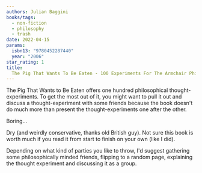 ```yaml
---
authors: Julian Baggini
books/tags:
  - non-fiction
  - philosophy
  - trash
date: 2022-04-15
params:
  isbn13: "9780452287440"
  year: "2006"
star_rating: 1
title:
  The Pig That Wants To Be Eaten - 100 Experiments For The Armchair Philosopher
---
```


The Pig That Wants to Be Eaten offers one hundred philosophical
thought-experiments. To get the most out of it, you might want to pull it out
and discuss a thought-experiment with some friends because the book doesn't do
much more than present the thought-experiments one after the other.

<!--more-->

Boring...

Dry (and weirdly conservative, thanks old British guy). Not sure this book is
worth much if you read it from start to finish on your own (like I did).

Depending on what kind of parties you like to throw, I'd suggest gathering some
philosophically minded friends, flipping to a random page, explaining the
thought experiment and discussing it as a group.
